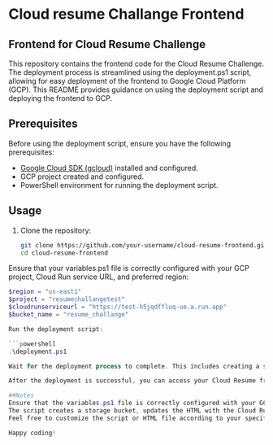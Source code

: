 # Cloud resume Challange Frontend
## Frontend for Cloud Resume Challenge

This repository contains the frontend code for the Cloud Resume Challenge. The deployment process is streamlined using the deployment.ps1 script, allowing for easy deployment of the frontend to Google Cloud Platform (GCP). This README provides guidance on using the deployment script and deploying the frontend to GCP.

## Prerequisites
Before using the deployment script, ensure you have the following prerequisites:

- [Google Cloud SDK (gcloud)](https://cloud.google.com/sdk/docs/install) installed and configured.
- GCP project created and configured.
- PowerShell environment for running the deployment script.

## Usage

1. Clone the repository:
   ```bash
   git clone https://github.com/your-username/cloud-resume-frontend.git
   cd cloud-resume-frontend
   
Ensure that your variables.ps1 file is correctly configured with your GCP project, Cloud Run service URL, and preferred region:

```powershell
$region = "us-east1"
$project = "resumechallangetest"
$cloudrunserviceurl = "https://test-h5jqdffluq-ue.a.run.app"
$bucket_name = "resume_challange"

Run the deployment script:

```powershell
.\deployment.ps1

Wait for the deployment process to complete. This includes creating a storage bucket, updating the resume HTML with the Cloud Run service URL, granting access to all users, and setting up a CDN and Load Balancer.

After the deployment is successful, you can access your Cloud Resume frontend using the Load Balancer IP provided in the script output.

##Notes
Ensure that the variables.ps1 file is correctly configured with your GCP project, Cloud Run service URL, and preferred region before running the script.
The script creates a storage bucket, updates the HTML with the Cloud Run service URL, and sets up a CDN and Load Balancer to serve the frontend.
Feel free to customize the script or HTML file according to your specific requirements. For any issues or improvements, please open an issue or pull request on the repository.

Happy coding!
